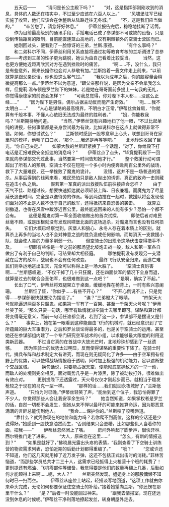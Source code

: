 　　五天后——
　　“请问是长公主殿下吗？”
　　“对，这是指挥部刚刚收到的消息，具体的人数还在核实中，不过至少应该在六百人以上。”
　　“风啸堡驻军已经实施了收容，他们应该会在休整后从陆路迁往无冬城。”
　　“不，这是我们应当做的。”
　　“辛苦您了，请您好好休息。”
　　伊蒂丝报告完后，稳稳地挂断了话筒。
　　作为目前最高级别的通讯手段，手摇电话已成了参谋部不可或缺的设备，只是受到传输距离的限制，目前能直连笼山高地的，仅有荆棘镇外的空骑士营区而已。
　　她刚回过头，便看到了一脸惊讶的三弟，兰斯.康德。
　　“有什么事吗？”
　　和二弟科尔不同，伊蒂丝利用关系直接将通过初等教育考核的兰斯调进了总参部——考虑到三弟的性子更为跳脱，她认为由自己看着比较妥当。
　　当然，这也更方便她近距离欣赏对方在遇到挫败时的痛苦。
　　“啊……不，没什么，我只是有些意外，原来长姐你也会对人恭敬有加。”兰斯抱着一叠文件走上前来，“以前就算是跟父亲说话，你也没这么客气过。”
　　“我以为成年之后，你的脑容量会稍微提高那么一点。”伊蒂丝不以为意道，“跟父亲那样说，是因为父亲不会拿我怎么样，但提莉.温布顿是罗兰陛下的妹妹，若是她在哥哥面前多提上一句我的无礼，你觉得康德家的前途会怎样？”
　　“可我总觉得，你对陛下本人都……没这么正经……”
　　“因为陛下是男性，偶尔占据主动反而能产生奇效。”
　　“呃……我不太明白……”
　　“人心是谋略的最高境界，不明白才正常，”伊蒂丝耸耸肩，“你就算有千般本事，不懂人心依旧无法成为最终的胜利者。”
　　“姐，你能教我吗？”兰斯期待地问道。
　　“当然，”伊蒂丝饶有兴趣地扫了他一眼，“不过比起单纯的讲授，任何事情都是亲身尝试最为有效，比如说科尔在这点上就做得非常不错。如何，你想试试么？”
　　兰斯顿时感到一股寒意窜上心头，联想到哥哥在家里时的模样，他咽了口口水，“那个……我还是再等等吧。”
　　北地珍珠收回了目光，“你自己决定。”
　　如蒙大赦的兰斯赶紧换了一个话题，“对了，你给殿下打电话是汇报难民安全抵达的消息吗？”
　　伊蒂丝点了点头，“毕竟提莉殿下一回来就向参谋部交代过此事，当然要第一时间告知她才行。”
　　整个救援行动可谓超出了所有人的预期，空骑士不仅在短短一个多小时内便奔赴两百公里外的战场，救下了大量难民，还一举挫败了魔鬼的诡计。
　　没错，这并不是一场普通的猎杀。从事后得到的线索来看，难民恐怕只是敌人抛出的诱饵，真正的致命一击则藏在追击小队之后。
　　假若第一军真的派出救援队伍前往接应会怎样？
　　由于天气不佳、路程过长，想要快速抵达就必须轻装上阵、日夜兼程。而魔鬼为了尽量延长追击时间，完全是以逸待劳的作派。等到两边撞在一起时，救援队将会发现他们面对的不止是人数不低于自己的敌军，还得抵抗来自恐兽的袭击。
　　就算立刻撤退，也得在风雪中跋涉近百公里，最终能逃回来的人能有多少？恐怕一个都不会有。
　　这便是魔鬼对第一军全面收缩做出的首次试探。
　　即使后者对难民丝毫不顾，或是压根就没有发现风啸堡北面的这场追杀，对魔鬼而言也没有任何损失。
　　它们大概已经察觉到，灰堡人和狼心、永冬人存在着本质上的区别，就算杀上再多的当地人也不会对神意之战的胜负造成任何影响，而每消灭一支救援小队，就会使人类的力量多削弱一分。
　　但空骑士的出现令这场伏击变得措手不及。
　　一切颇有些像是一年之前的那场望北坡炮击战一般，敌人和第一军各自做出了有利于自己的判断，可结果却大相径庭。
　　哪怕提莉没有发现另一支潜藏在后方的敌军，战局也不会有任何改变。
　　最终飞行队安全归来，而逃亡难民们则幸运地逃出生天，完全可以称得上是一场大胜了。
　　“空骑士真厉害啊……”兰斯感叹道，“不仅干掉了几十只狂魔，还在四面伏军的情况下全身而退，就算是过去的联合会圣佑军，也很难做到这一点吧？”
　　“是啊，确实了不起。”
　　长出了口气，伊蒂丝将双腿架立于桌面，缓缓地靠在椅背上，一时有些兴意阑珊。
　　兰斯怔了怔，“你似乎……有些不开心？”
　　“不开心倒说不上，只是觉得……参谋部很快就要沦为摆设了。”
　　“诶？”三弟瞪大了眼睛。
　　“四架天火号就能逼退两百多只魔鬼，如果第一军有了一百架、甚至一千架天火号呢？”伊蒂丝笑了笑，“那么只要一句话，哪里有敌情就派空骑士去哪里即可。谋略和算计都将变得毫无意义，而前一句话任谁都会说，若到了这一步，参谋部不是摆设又是什么？”
　　事实上，她在第一眼看到这种能自由飞行的机械时，就已经意识到了它所蕴藏的巨大军事潜力，之后和罗兰谈论得最多的，也是关于空骑士的运用。甚至她还在参谋部组内建了一个专门研究空军战术的小组，以求能够最大限度的利用这类新武器。
　　不过当它真的在首战中大放光芒时，北地珍珠却感到了一丝遗憾。
　　因为空骑士的优势太过明显，反而使得谋略的重要性下降了。在骑士时代，排兵布阵和战术制定大有讲究，而现在则无疑简化了许多——由于空军拥有视野上的优势，可以使得战场情报趋于透明，同时加上极强的机动能力，足以遮断整个交战区域。
　　换句话说，只要能占据天空，便能彻底掌握敌方的一举一动，而敌人的处境则完全相反，面对局势几乎是一片漆黑，除了被动挨打外，很难做出有效应对。
　　更别提陛下还透露过，天火号仅仅才刚起步而已，就相当于燧发枪较之于现在的马克一型一样。
　　“那样的话……我们就回永夜城好了，”兰斯低声道。
　　“只怕为时已晚，”伊蒂丝轻笑了声，“能坐到这个位子，我恐怕得罪了不少人。你觉得那些人会让我安享余生吗？”
　　她当然知道，如果掌权者是罗兰的话，自然一切都不会发生，但她从来不惮以最坏的可能来推算命运，因为那恶意满满的言辞总能伤到他人。
　　“我会……保护你的。”兰斯咬了咬嘴唇道。
　　“靠什么？就凭你现在的地位和能力吗？若你爬不到高位，这样的空话还是少说得好。”她感到一股快意油然而生，“否则结果只会更糟，比如那些仇人当着你的面，把我——”
　　伊蒂丝忽然闭上了嘴。
　　房间外响起了脚步声，很快菲林.西尔特推门走了进来。
　　“大人，原来您在这里……”
　　“怎么，有新的情报送到？”
　　“如果是就好了，”拂晓晨光露出头疼的表情，“我刚查看了下空骑士训练营的物资需求列表，恐怕近期的后勤计划都得重编了。”
　　“哦？”
　　“您或许还不知道，他们这几天就用掉了近万发子弹，这还不包括正式出击时的消耗。”菲林苦恼道，“而那些学员总共才二三十人，这需求已经抵得上火枪营十个班的耗费了！更别提还有燃油、飞机零部件等储备，我觉得要是他们的数量再翻上几番，后勤如何才能顾得上来啊……呃，大人？”
　　兰斯突然发现，姐姐身上的那股慵懒不知何时已一扫而空。
　　伊蒂丝从座位上站起，轻描淡写地回道，“这项工作就由你来牵头完成，无论如何都要保证住空骑士的补给。”接着她望向兰斯，“你还愣在那里干什么？”
　　“是？”后者一时没能回过神来。
　　“跟我去情报室，现在还远没到休息的时候呢。”伊蒂丝干净利落地撩起发丝，转身朝屋外走去。